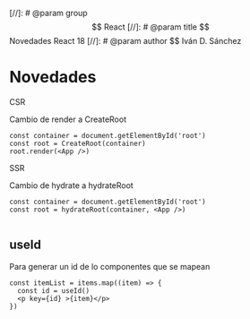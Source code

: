 [//]: # @param group $$ React
[//]: # @param title $$ Novedades React 18
[//]: # @param author $$ Iván D. Sánchez

# Novedades

CSR

Cambio de render a CreateRoot

```
const container = document.getElementById('root')
const root = CreateRoot(container)
root.render(<App />)

```

SSR

Cambio de hydrate a hydrateRoot

```
const container = document.getElementById('root')
const root = hydrateRoot(container, <App />)


```

## useId


Para generar un id de lo componentes que se mapean

```
const itemList = items.map((item) => {
  const id = useId()
  <p key={id} >{item}</p>
})
```


